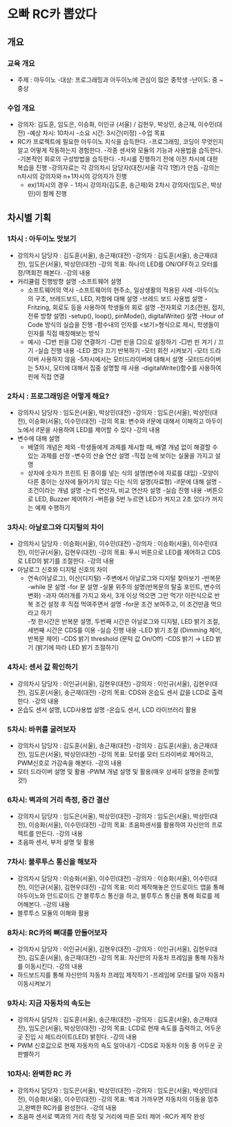 오빠 RC카 뽑았다
================

개요
----

### 교육 개요

-	주제 : 아두이노
  -대상: 프로그래밍과 아두이노에 관심이 많은 중학생
  -난이도: 중 ~ 중상

### 수업 개요

-	강의자: 김도훈, 임도은, 이승화, 이인규 (서울) / 김현우, 박상민, 송근재, 이수민(대전)
  -예상 차시: 10차시
  -소요 시간: 3시간(미정)
  -수업 목표
  -	RC카 프로젝트에 필요한 아두이노 지식을 습득한다.
    -프로그래밍, 코딩이 무엇인지 알고 어떻게 작동하는지 경험한다.
    -각종 센서와 모듈의 기능과 사용법을 습득한다.
    -기본적인 회로의 구성방법을 습득한다.
    -차시를 진행하기 전에 이전 차시에 대한 복습을 진행
    -강의자료는 각 강의차시 담당자(대전/서울 각각 1명)가 만듬
    -강의는 n차시의 강의자와 n+1차시의 강의자가 진행
    -	ex)1차시의 경우 - 1차시 강의자(김도훈, 송근재)와 2차시 강의자(임도은, 박상민)이 함께 진행

차시별 기획
-----------

### 1차시 : 아두이노 맛보기

-	강의차시 담당자 : 김도훈(서울), 송근재(대전)
  -강의자 : 김도훈(서울), 송근재(대전), 임도은(서울), 박상민(대전) 
  -강의 목표: 하나의 LED를 ON/OFF하고 모터를 정/역회전 해본다.
  -강의 내용
  -	커리큘럼 진행방향 설명
    -소프트웨어 설명
    -	소프트웨어의 역사
      -소프트웨어의 현주소, 일상생활의 적용된 사례
      -아두이노의 구조, 브레드보드, LED, 저항에 대해 설명
      -브레드 보드 사용법 설명
      -Fritzing, 회로도 등을 사용하여 학생들의 회로 설명
      -전자회로 기초(전원, 접지, 전류 방향 설명)
      -setup(), loop(), pinMode(), digitalWrite() 설명
      -Hour of Code 방식의 실습을 진행
      -함수내의 인자를 <보기>형식으로 제시, 학생들이 인자를 직접 매칭해보는 방식
      -	예시)
        -□번 핀을 □랑 연결하기
        -□번 핀을 □으로 설정하기
        -□번 핀 겨기 / 끄기
        -실습 진행 내용
        -LED 켰다 끄기 반복하기
        -모터 회전 시켜보기
        -모터 드라이버 사용하지 않음
        -5차시에서는 모터드라이버에 대해서 설명
        -모터드라이버는 5차시, 모터에 대해서 집중 설명할 때 사용
        -digitalWrite()함수를 사용하여 핀에 직접 연결

### 2차시 : 프로그래밍은 어떻게 해요?

-	강의차시 담당자 : 임도은(서울), 박상민(대전)
  -강의자 : 임도은(서울), 박상민(대전), 이승화(서울), 이수민(대전)
  -강의 목표: 변수와 if문에 대해서 이해하고 아두이노에서 if문을 사용하여 LED를 제어할 수 있다
  -강의 내용
  -	변수에 대해 설명
    -	배열의 개념은 제외
      -학생들에게 과제를 제시할 때, 배열 개념 없이 해결할 수 있는 과제를 선정
      -변수의 산술 연산 설명
      -직접 눈에 보이는 실물을 가지고 설명
      -	상자에 숫자가 프린트 된 종이를 넣는 식의 설명(변수에 자료를 대입)
        -모양이 다른 종이는 상자에 들어가지 않는 다는 식의 설명(자료형)
        -if문에 대해 설명
        -조건이라는 개념 설명
        -논리 연산자, 비교 연산자 설명
        -실습 진행 내용
        -버튼으로 LED, Buzzer 제어하기
        -버튼을 5번 누르면 LED가 켜지고 2초 있다가 꺼지는 예제 수행하기


### 3차시: 아날로그와 디지털의 차이

-	강의차시 담당자 : 이승화(서울), 이수민(대전)
  -강의자 : 이승화(서울), 이수민(대전), 이인규(서울), 김현우(대전)
  -강의 목표: 푸시 버튼으로 LED를 제어하고 CDS로 LED의 밝기를 조절한다.
  -강의 내용
  -	아날로그 신호와 디지털 신호의 차이
    -	연속(아날로그), 이산(디지털)
      -주변에서 아날로그와 디지털 찾아보기
      -반복문
      -while 문 설명
      -for 문 설명
      -실물 위주의 설명(반복문의 탈출 포인트, 변수의 변화)
      -과자 여러개를 가지고 와서, 3개 이상 먹으면 그만 먹기! 이런식으로 반복 조건 설정 후 직접 먹여주면서 설명
      -for문 조건 보여주고, 이 조건만큼 먹으라고 하기  
      -첫 한시간은 반복문 설명, 두번째 시간은 아날로그와 디지털, LED 밝기 조절, 세번째 시간은 CDS를 이용
      -실습 진행 내용
      -LED 밝기 조절 (Dimming 제어, 반복문 제어)
      -CDS 밝기 threshold (문턱 값 On/Off)
      -CDS 밝기 → LED 밝기 (밝기에 따라 LED 밝기 조절하기)


### 4차시: 센서 값 확인하기

-	강의차시 담당자 : 이인규(서울), 김현우(대전)
  -강의자 : 이인규(서울), 김현우(대전), 김도훈(서울), 송근재(대전)
  -강의 목표: CDS와 온습도 센서 값을 LCD로 출력한다.
  -강의 내용
  -	온습도 센서 설명, LCD사용법 설명
    -온습도 센서, LCD 라이브러리 활용

### 5차시: 바퀴를 굴려보자

-	강의차시 담당자 : 김도훈(서울), 송근재(대전)
  -강의자 : 김도훈(서울), 송근재(대전), 임도은(서울), 박상민(대전)
  -강의 목표: 모터를 모터 드라이버로 제어하고, PWM신호로 가감속을 해본다.
  -강의 내용
  -	모터 드라이버 설명 및 활용
    -PWM 개념 설명 및 활용(매우 상세히 설명을 준비할 것!)

### 6차시: 벽과의 거리 측정, 중간 결산

-	강의차시 담당자 : 임도은(서울), 박상민(대전)
  -강의자 : 임도은(서울), 박상민(대전), 이승화(서울), 이수민(대전)
  -강의 목표: 초음파센서를 활용하여 자신만의 프로젝트를 만든다.
  -강의 내용
  -	초음파 센서, 부저 설명 및 활용

### 7차시: 블루투스 통신을 해보자

-	강의차시 담당자 : 이승화(서울), 이수민(대전)
  -강의자 : 이승화(서울), 이수민(대전), 이인규(서울), 김현우(대전)
  -강의 목표: 미리 제작해놓은 안드로이드 앱을 통해 아두이노와 안드로이드 간 블루투스 통신을 하고, 블루투스 통신을 통해 회로를 제어해본다.
  -강의 내용
  -	블루투스 모듈의 이해와 활용

### 8차시: RC카의 뼈대를 만들어보자

-	강의차시 담당자 : 이인규(서울), 김현우(대전)
  -강의자 : 이인규(서울), 김현우(대전), 김도훈(서울), 송근재(대전)
  -강의 목표: 자신만의 자동차 프레임을 통해 자동차를 이동시킨다.
  -강의 내용
  -	하드보드지를 통해 자신만의 자동차 프레임 제작하기
    -프레임에 모터를 달아 자동차 이동시켜보기

### 9차시: 지금 자동차의 속도는

-	강의차시 담당자 : 김도훈(서울), 송근재(대전)
  -강의자 : 김도훈(서울), 송근재(대전), 임도은(서울), 박상민(대전)
  -강의 목표: LCD로 현재 속도를 출력하고, 어두운 곳 진입 시 헤드라이트(LED) 밝힌다.
  -강의 내용
  -	PWM 신호값으로 현재 자동차의 속도 알아내기
    -CDS로 자동차 이동 중 어두운 곳 판별하기

### 10차시: 완벽한 RC 카

-	강의차시 담당자 : 임도은(서울), 박상민(대전)
  -강의자 : 임도은(서울), 박상민(대전), 이승화(서울), 이수민(대전)
  -강의 목표: 벽과 가까우면 자동차의 이동을 멈추고,완벽한 RC카를 완성한다.
  -강의 내용
  -	초음파 센서로 벽과의 거리 측정 및 거리에 따른 모터 제어
    -RC카 제작 완성
